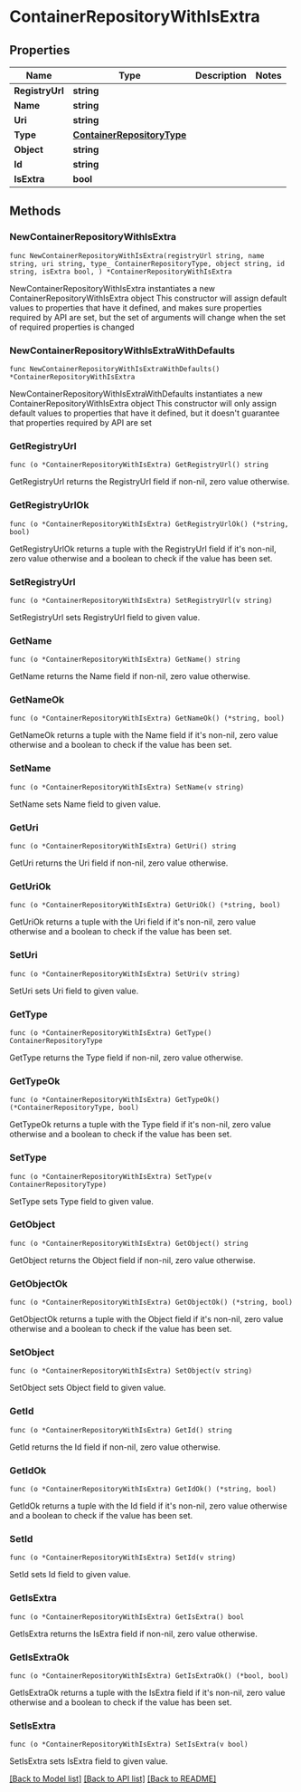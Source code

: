 # ContainerRepositoryWithIsExtra

## Properties

Name | Type | Description | Notes
------------ | ------------- | ------------- | -------------
**RegistryUrl** | **string** |  | 
**Name** | **string** |  | 
**Uri** | **string** |  | 
**Type** | [**ContainerRepositoryType**](ContainerRepositoryType.md) |  | 
**Object** | **string** |  | 
**Id** | **string** |  | 
**IsExtra** | **bool** |  | 

## Methods

### NewContainerRepositoryWithIsExtra

`func NewContainerRepositoryWithIsExtra(registryUrl string, name string, uri string, type_ ContainerRepositoryType, object string, id string, isExtra bool, ) *ContainerRepositoryWithIsExtra`

NewContainerRepositoryWithIsExtra instantiates a new ContainerRepositoryWithIsExtra object
This constructor will assign default values to properties that have it defined,
and makes sure properties required by API are set, but the set of arguments
will change when the set of required properties is changed

### NewContainerRepositoryWithIsExtraWithDefaults

`func NewContainerRepositoryWithIsExtraWithDefaults() *ContainerRepositoryWithIsExtra`

NewContainerRepositoryWithIsExtraWithDefaults instantiates a new ContainerRepositoryWithIsExtra object
This constructor will only assign default values to properties that have it defined,
but it doesn't guarantee that properties required by API are set

### GetRegistryUrl

`func (o *ContainerRepositoryWithIsExtra) GetRegistryUrl() string`

GetRegistryUrl returns the RegistryUrl field if non-nil, zero value otherwise.

### GetRegistryUrlOk

`func (o *ContainerRepositoryWithIsExtra) GetRegistryUrlOk() (*string, bool)`

GetRegistryUrlOk returns a tuple with the RegistryUrl field if it's non-nil, zero value otherwise
and a boolean to check if the value has been set.

### SetRegistryUrl

`func (o *ContainerRepositoryWithIsExtra) SetRegistryUrl(v string)`

SetRegistryUrl sets RegistryUrl field to given value.


### GetName

`func (o *ContainerRepositoryWithIsExtra) GetName() string`

GetName returns the Name field if non-nil, zero value otherwise.

### GetNameOk

`func (o *ContainerRepositoryWithIsExtra) GetNameOk() (*string, bool)`

GetNameOk returns a tuple with the Name field if it's non-nil, zero value otherwise
and a boolean to check if the value has been set.

### SetName

`func (o *ContainerRepositoryWithIsExtra) SetName(v string)`

SetName sets Name field to given value.


### GetUri

`func (o *ContainerRepositoryWithIsExtra) GetUri() string`

GetUri returns the Uri field if non-nil, zero value otherwise.

### GetUriOk

`func (o *ContainerRepositoryWithIsExtra) GetUriOk() (*string, bool)`

GetUriOk returns a tuple with the Uri field if it's non-nil, zero value otherwise
and a boolean to check if the value has been set.

### SetUri

`func (o *ContainerRepositoryWithIsExtra) SetUri(v string)`

SetUri sets Uri field to given value.


### GetType

`func (o *ContainerRepositoryWithIsExtra) GetType() ContainerRepositoryType`

GetType returns the Type field if non-nil, zero value otherwise.

### GetTypeOk

`func (o *ContainerRepositoryWithIsExtra) GetTypeOk() (*ContainerRepositoryType, bool)`

GetTypeOk returns a tuple with the Type field if it's non-nil, zero value otherwise
and a boolean to check if the value has been set.

### SetType

`func (o *ContainerRepositoryWithIsExtra) SetType(v ContainerRepositoryType)`

SetType sets Type field to given value.


### GetObject

`func (o *ContainerRepositoryWithIsExtra) GetObject() string`

GetObject returns the Object field if non-nil, zero value otherwise.

### GetObjectOk

`func (o *ContainerRepositoryWithIsExtra) GetObjectOk() (*string, bool)`

GetObjectOk returns a tuple with the Object field if it's non-nil, zero value otherwise
and a boolean to check if the value has been set.

### SetObject

`func (o *ContainerRepositoryWithIsExtra) SetObject(v string)`

SetObject sets Object field to given value.


### GetId

`func (o *ContainerRepositoryWithIsExtra) GetId() string`

GetId returns the Id field if non-nil, zero value otherwise.

### GetIdOk

`func (o *ContainerRepositoryWithIsExtra) GetIdOk() (*string, bool)`

GetIdOk returns a tuple with the Id field if it's non-nil, zero value otherwise
and a boolean to check if the value has been set.

### SetId

`func (o *ContainerRepositoryWithIsExtra) SetId(v string)`

SetId sets Id field to given value.


### GetIsExtra

`func (o *ContainerRepositoryWithIsExtra) GetIsExtra() bool`

GetIsExtra returns the IsExtra field if non-nil, zero value otherwise.

### GetIsExtraOk

`func (o *ContainerRepositoryWithIsExtra) GetIsExtraOk() (*bool, bool)`

GetIsExtraOk returns a tuple with the IsExtra field if it's non-nil, zero value otherwise
and a boolean to check if the value has been set.

### SetIsExtra

`func (o *ContainerRepositoryWithIsExtra) SetIsExtra(v bool)`

SetIsExtra sets IsExtra field to given value.



[[Back to Model list]](../README.md#documentation-for-models) [[Back to API list]](../README.md#documentation-for-api-endpoints) [[Back to README]](../README.md)


